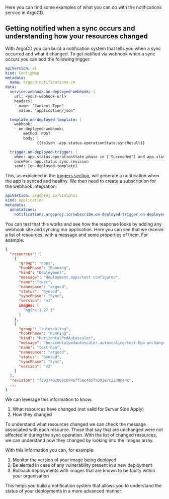 Here you can find some examples of what you can do with the notifications service in ArgoCD.

## Getting notified when a sync occurs and understanding how your resources changed

With ArgoCD you can build a notification system that tells you when a sync occurred and what it changed. 
To get notified via webhook when a sync occurs you can add the following trigger:

```yaml
apiVersion: v1
kind: ConfigMap
metadata:
  name: argocd-notifications-cm
data:
  service.webhook.on-deployed-webhook: |
    url: <your-webhook-url>
    headers:
    - name: "Content-Type"
      value: "application/json"

  template.on-deployed-template: |
    webhook:
      on-deployed-webhook:
        method: POST
        body: |
              {{toJson .app.status.operationState.syncResult}}

  trigger.on-deployed-trigger: |
    when: app.status.operationState.phase in ['Succeeded'] and app.status.health.status in ['Healthy', 'Degraded']
    oncePer: app.status.sync.revision
    send: [on-deployed-template]
```

This, as explained in the [triggers section](triggers/#avoid-sending-same-notification-too-often), will generate a notification when the app is synced and healthy. We then need to create a subscription for the webhook integration:

```yaml
apiVersion: argoproj.io/v1alpha1
kind: Application
metadata:
  annotations:
    notifications.argoproj.io/subscribe.on-deployed-trigger.on-deployed-webhook: ""
```

You can test that this works and see how the response looks by adding any webhook site and syncing our application. Here you can see that we receive a list of resources, with a message and some properties of them. For example:
```json
{
  "resources": [
    {
      "group": "apps",
      "hookPhase": "Running",
      "kind": "Deployment",
      "message": "deployment.apps/test configured",
      "name": "test",
      "namespace": "argocd",
      "status": "Synced",
      "syncPhase": "Sync",
      "version": "v1"
      images: [
        "nginx:1.27.1"
      ]
    },
    {
      "group": "autoscaling",
      "hookPhase": "Running",
      "kind": "HorizontalPodAutoscaler",
      "message": "horizontalpodautoscaler.autoscaling/test-hpa unchanged",
      "name": "test-hpa",
      "namespace": "argocd",
      "status": "Synced",
      "syncPhase": "Sync",
      "version": "v2"
    }
  ],
  "revision": "f3937462080c6946ff5ec4b5fa393e7c22388e4c",
  ...
}
```

We can leverage this information to know:

1. What resources have changed (not valid for Server Side Apply)
2. How they changed

To understand what resources changed we can check the message associated with each resource. Those that say that are unchanged were not affected in during the sync operation. With the list of changed resources, we can understand how they changed by looking into the images array.

With this information you can, for example:
1. Monitor the version of your image being deployed
2. Be alerted in case of any vulnerability present in a new deployment
3. Rollback deployments with images that are known to be faulty within your organisation

This helps you build a notification system that allows you to understand the status of your deployments in a more advanced manner.
